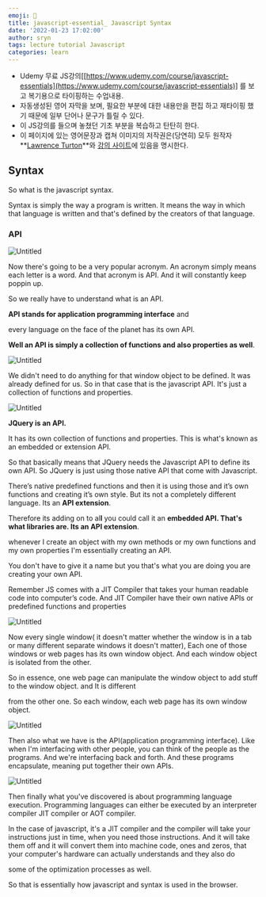 ```yaml
---
emoji: 📑
title: javascript-essential_ Javascript Syntax
date: '2022-01-23 17:02:00'
author: sryn
tags: lecture tutorial Javascript
categories: learn
---
```


- Udemy 무료 JS강의[[https://www.udemy.com/course/javascript-essentials](https://www.udemy.com/course/javascript-essentials)] 를 보고 복기용으로 타이핑하는 수업내용.
- 자동생성된 영어 자막을 보며, 필요한 부분에 대한 내용만을 편집 하고 재타이핑 했기 때문에 일부 단어나 문구가 틀릴 수 있다.
- 이 JS강의를 들으며 놓쳤던 기초 부분을 복습하고 탄탄히 한다.
- 이 페이지에 있는 영어문장과 캡쳐 이미지의 저작권은(당연히) 모두 원작자 **[Lawrence Turton](https://www.udemy.com/user/lawrenceturton/)**와 [강의 사이트](https://www.udemy.com/course/javascript-essentials)에 있음을 명시한다.

## Syntax

So what is the javascript syntax.

Syntax is simply the way a program is written. It means the way in which that language is written and that's defined by the creators of that language.

### API

![Untitled](https://s3-us-west-2.amazonaws.com/secure.notion-static.com/e8d04c91-2ec9-4c73-9d7c-dd78d8479ce9/Untitled.png)

Now there's going to be a very popular acronym. An acronym simply means each letter is a word. And that acronym is API. And it will constantly keep poppin up.

So we really have to understand what is an API.

**API stands for application programming interface** and

every language on the face of the planet has its own API.

**Well an API is simply a collection of functions and also properties as well**.

![Untitled](https://s3-us-west-2.amazonaws.com/secure.notion-static.com/cd9d7c87-cef6-4f3a-a4e9-569d3997c8ce/Untitled.png)

We didn't need to do anything for that window object to be defined. It was already defined for us. So in that case that is the javascript API. It's just a collection of functions and properties.

![Untitled](https://s3-us-west-2.amazonaws.com/secure.notion-static.com/5c84611a-d1ec-4316-99de-be6b45f5e07b/Untitled.png)

**JQuery is an API.**

It has its own collection of functions and properties. This is what's known as an embedded or extension API.

So that basically means that JQuery needs the Javascript API to define its own API. So JQuery is just using those native API that come with Javascript.

There’s native predefined functions and then it is using those and it’s own functions and creating it’s own style. But its not a completely different language. Its an **API extension**.

Therefore its adding on to al**l** you could call it an **embedded API. That's what libraries are. Its an API extension**.

whenever I create an object with my own methods or my own functions and my own properties I'm essentially creating an API.

You don't have to give it a name but you that's what you are doing you are creating your own API.

Remember JS comes with a JIT Compiler that takes your human readable code into computer’s code. And JIT Compiler have their own native APIs or predefined functions and properties

![Untitled](https://s3-us-west-2.amazonaws.com/secure.notion-static.com/967ffe29-664f-436d-8a9c-a4def48ce406/Untitled.png)

Now every single window( it doesn't matter whether the window is in a tab or many different separate windows it doesn't matter), Each one of those windows or web pages has its own window object. And each window object is isolated from the other.

So in essence, one web page can manipulate the window object to add stuff to the window object. and It is different

from the other one. So each window, each web page has its own window object.

![Untitled](https://s3-us-west-2.amazonaws.com/secure.notion-static.com/4154896c-5fcc-4506-802d-9467d3fd48a6/Untitled.png)

Then also what we have is the API(application programming interface). Like when I'm interfacing with other people, you can think of the people as the programs. And we're interfacing back and forth. And these programs encapsulate, meaning put together their own APIs.

![Untitled](https://s3-us-west-2.amazonaws.com/secure.notion-static.com/68aeadde-77f8-41a6-abe1-755e812c5a36/Untitled.png)

Then finally what you've discovered is about programming language execution. Programming languages can either be executed by an interpreter compiler JIT compiler or AOT compiler.

In the case of javascript, it's a JIT compiler and the compiler will take your instructions just in time, when you need those instructions. And it will take them off and it will convert them into machine code, ones and zeros, that your computer's hardware can actually understands and they also do

some of the optimization processes as well.

So that is essentially how javascript and syntax is used in the browser.

```toc

```
